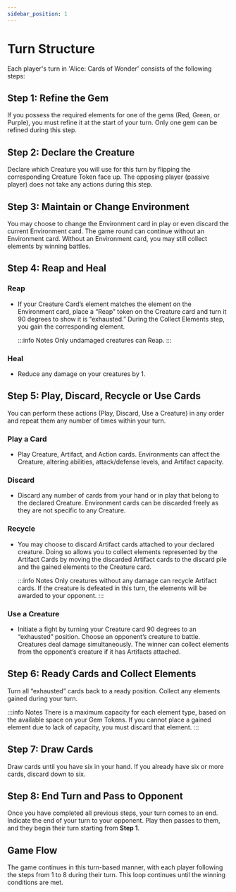 ```yaml
---
sidebar_position: 1
---
```


# Turn Structure

Each player's turn in 'Alice: Cards of Wonder' consists of the following steps:

## Step 1: Refine the Gem

If you possess the required elements for one of the gems (Red, Green, or Purple), you must refine it at the start of your turn. Only one gem can be refined during this step.

## Step 2: Declare the Creature

Declare which Creature you will use for this turn by flipping the corresponding Creature Token face up. The opposing player (passive player) does not take any actions during this step.

## Step 3: Maintain or Change Environment

You may choose to change the Environment card in play or even discard the current Environment card. The game round can continue without an Environment card. Without an Environment card, you may still collect elements by winning battles.

## Step 4: Reap and Heal

### Reap
- If your Creature Card’s element matches the element on the Environment card, place a “Reap” token on the Creature card and turn it 90 degrees to show it is “exhausted.” During the Collect Elements step, you gain the corresponding element.

    :::info Notes
    Only undamaged creatures can Reap.
    :::

### Heal
- Reduce any damage on your creatures by 1.

## Step 5: Play, Discard, Recycle or Use Cards

You can perform these actions (Play, Discard, Use a Creature) in any order and repeat them any number of times within your turn.

### Play a Card
- Play Creature, Artifact, and Action cards. Environments can affect the Creature, altering abilities, attack/defense levels, and Artifact capacity.

### Discard
- Discard any number of cards from your hand or in play that belong to the declared Creature. Environment cards can be discarded freely as they are not specific to any Creature.

### Recycle
- You may choose to discard Artifact cards attached to your declared creature. Doing so allows you to collect elements represented by the Artifact Cards by moving the discarded Artifact cards to the discard pile and the gained elements to the Creature card.

    :::info Notes
    Only creatures without any damage can recycle Artifact cards. If the creature is defeated in this turn, the elements will be awarded to your opponent.
    :::

### Use a Creature
- Initiate a fight by turning your Creature card 90 degrees to an “exhausted” position. Choose an opponent’s creature to battle. Creatures deal damage simultaneously. The winner can collect elements from the opponent’s creature if it has Artifacts attached.

## Step 6: Ready Cards and Collect Elements

Turn all “exhausted” cards back to a ready position. Collect any elements gained during your turn.

:::info Notes
There is a maximum capacity for each element type, based on the available space on your Gem Tokens. If you cannot place a gained element due to lack of capacity, you must discard that element.
:::

## Step 7: Draw Cards

Draw cards until you have six in your hand. If you already have six or more cards, discard down to six.

## Step 8: End Turn and Pass to Opponent

Once you have completed all previous steps, your turn comes to an end. Indicate the end of your turn to your opponent. Play then passes to them, and they begin their turn starting from **Step 1**.

## Game Flow

The game continues in this turn-based manner, with each player following the steps from 1 to 8 during their turn. This loop continues until the winning conditions are met.